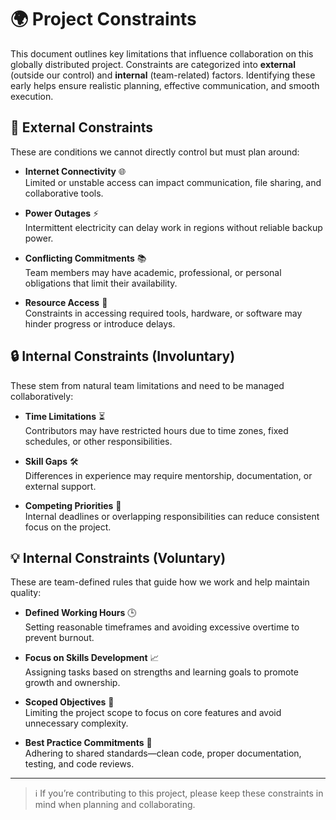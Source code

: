 # 🌍 Project Constraints

This document outlines key limitations that influence collaboration on this
globally distributed project. Constraints are categorized into **external**
(outside our control) and **internal** (team-related) factors. Identifying
these early helps ensure realistic planning, effective communication, and
smooth execution.

## 🚧 External Constraints

These are conditions we cannot directly control but must plan around:

- **Internet Connectivity** 🌐  
  Limited or unstable access can impact communication, file sharing, and
  collaborative tools.

- **Power Outages** ⚡  
  Intermittent electricity can delay work in regions without reliable backup power.

- **Conflicting Commitments** 📚  
  Team members may have academic, professional, or personal obligations that
  limit their availability.

- **Resource Access** 🔧  
  Constraints in accessing required tools, hardware, or software may hinder
  progress or introduce delays.

## 🔒 Internal Constraints (Involuntary)

These stem from natural team limitations and need to be managed collaboratively:

- **Time Limitations** ⏳  
  Contributors may have restricted hours due to time zones, fixed schedules, or
  other responsibilities.

- **Skill Gaps** 🛠️  
  Differences in experience may require mentorship, documentation, or external support.

- **Competing Priorities** 🔄  
  Internal deadlines or overlapping responsibilities can reduce consistent focus
  on the project.

## 💡 Internal Constraints (Voluntary)

These are team-defined rules that guide how we work and help maintain quality:

- **Defined Working Hours** 🕒  
  Setting reasonable timeframes and avoiding excessive overtime to prevent burnout.

- **Focus on Skills Development** 📈  
  Assigning tasks based on strengths and learning goals to promote growth and ownership.

- **Scoped Objectives** 🎯  
  Limiting the project scope to focus on core features and avoid unnecessary complexity.

- **Best Practice Commitments** 📑  
  Adhering to shared standards—clean code, proper documentation, testing, and
  code reviews.

---

> ℹ️ If you’re contributing to this project, please keep these constraints in
> mind when planning and collaborating.

